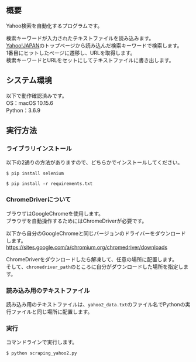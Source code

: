 ## 概要
Yahoo検索を自動化するプログラムです。

検索キーワードが入力されたテキストファイルを読み込みます。  
[Yahoo!JAPAN](https://www.yahoo.co.jp)のトップページから読み込んだ検索キーワードで検索します。  
1番目にヒットしたページに遷移し、URLを取得します。  
検索キーワードとURLをセットにしてテキストファイルに書き出します。



## システム環境
以下で動作確認済みです。  
OS：macOS 10.15.6  
Python：3.6.9



## 実行方法
### ライブラリインストール
以下の2通りの方法がありますので、どちらかでインストールしてください。
```
$ pip install selenium
```
```
$ pip install -r requirements.txt
```


### ChromeDriverについて
ブラウザはGoogleChromeを使用します。  
ブラウザを自動操作するためにはChromeDriverが必要です。

以下から自分のGoogleChromeと同じバージョンのドライバーをダウンロードします。  
https://sites.google.com/a/chromium.org/chromedriver/downloads

ChromeDriverをダウンロードしたら解凍して、任意の場所に配置します。  
そして、`chromedriver_path`のところに自分がダウンロードした場所を指定します。


### 読み込み用のテキストファイル
読み込み用のテキストファイルは、`yahoo2_data.txt`のファイル名でPythonの実行ファイルと同じ場所に配置します。


### 実行
コマンドラインで実行します。
```
$ python scraping_yahoo2.py
```
